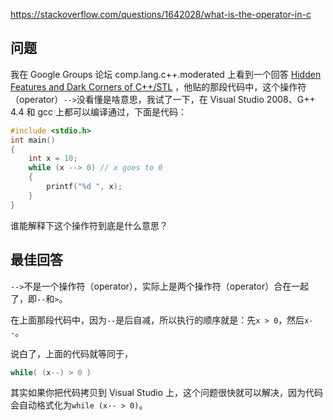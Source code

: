 <https://stackoverflow.com/questions/1642028/what-is-the-operator-in-c>

## 问题

我在 Google Groups 论坛 comp.lang.c++.moderated 上看到一个回答 [Hidden Features and Dark Corners of C++/STL](http://groups.google.com/group/comp.lang.c++.moderated/msg/33f173780d58dd20) ，他贴的那段代码中，这个操作符（operator）`-->`没看懂是啥意思，我试了一下，在 Visual Studio 2008、G++ 4.4 和 gcc 上都可以编译通过，下面是代码：

```c++
#include <stdio.h>
int main()
{
    int x = 10;
    while (x --> 0) // x goes to 0
    {
        printf("%d ", x);
    }
}
```

谁能解释下这个操作符到底是什么意思？

## 最佳回答

`-->`不是一个操作符（operator），实际上是两个操作符（operator）合在一起了，即`--`和`>`。

在上面那段代码中，因为`--`是后自减，所以执行的顺序就是：先`x > 0`，然后`x--`。

说白了，上面的代码就等同于，

```c++
while( (x--) > 0 )
```

其实如果你把代码拷贝到 Visual Studio 上，这个问题很快就可以解决，因为代码会自动格式化为`while (x-- > 0)`。
